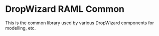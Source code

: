 # DropWizard RAML Common

This is the common library used by various DropWizard components for modelling, etc.